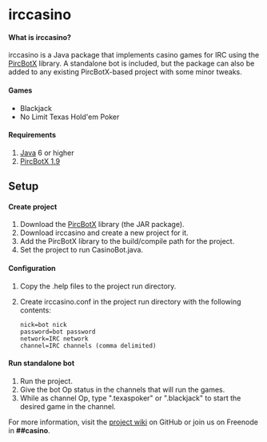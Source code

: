 irccasino
=========

#### What is irccasino? ####
irccasino is a Java package that implements casino games for IRC using the [PircBotX][1] library. A standalone bot is included, but the package can also be added to any existing PircBotX-based project with some minor tweaks.

#### Games ####
* Blackjack
* No Limit Texas Hold'em Poker

#### Requirements ####
1. [Java][2] 6 or higher
2. [PircBotX 1.9][3]

## Setup ##
#### Create project ####
1. Download the [PircBotX][3] library (the JAR package). 
2. Download irccasino and create a new project for it.
3. Add the PircBotX library to the build/compile path for the project.
4. Set the project to run CasinoBot.java.

#### Configuration ####
1.  Copy the .help files to the project run directory.
2.  Create irccasino.conf in the project run directory with the following contents:


        nick=bot nick
        password=bot password
        network=IRC network
        channel=IRC channels (comma delimited)

#### Run standalone bot ####
1. Run the project.
2. Give the bot Op status in the channels that will run the games.
3. While as channel Op, type ".texaspoker" or ".blackjack" to start the desired game in the channel.

For more information, visit the [project wiki][4] on GitHub or join us on Freenode in **##casino**.

[1]: http://code.google.com/p/pircbotx/ "PircBotX"
[2]: http://www.oracle.com/technetwork/java/javase/downloads/index.html "Java SE"
[3]: http://repo1.maven.org/maven2/org/pircbotx/pircbotx/1.9/pircbotx-1.9.jar "pircbotx-1.9"
[4]: https://github.com/brrr2/irccasino/wiki "Wiki"
